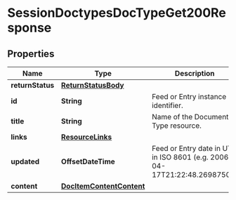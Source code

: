

# SessionDoctypesDocTypeGet200Response


## Properties

| Name | Type | Description | Notes |
|------------ | ------------- | ------------- | -------------|
|**returnStatus** | [**ReturnStatusBody**](ReturnStatusBody.md) |  |  [optional] |
|**id** | **String** | Feed or Entry instance identifier. |  [optional] |
|**title** | **String** | Name of the Document Type resource. |  [optional] |
|**links** | [**ResourceLinks**](ResourceLinks.md) |  |  [optional] |
|**updated** | **OffsetDateTime** | Feed or Entry date in UTC in ISO 8601 (e.g. 2006-04-17T21:22:48.2698750Z) |  [optional] |
|**content** | [**DocItemContentContent**](DocItemContentContent.md) |  |  [optional] |



